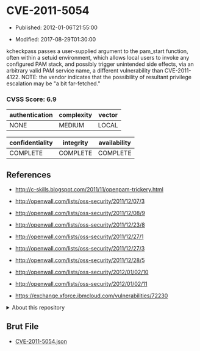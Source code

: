 # CVE-2011-5054

- Published: 2012-01-06T21:55:00

- Modified: 2017-08-29T01:30:00

kcheckpass passes a user-supplied argument to the pam_start function, often within a setuid environment, which allows local users to invoke any configured PAM stack, and possibly trigger unintended side effects, via an arbitrary valid PAM service name, a different vulnerability than CVE-2011-4122.  NOTE: the vendor indicates that the possibility of resultant privilege escalation may be "a bit far-fetched."

### CVSS Score: **6.9**

| authentication | complexity | vector |
| --- | --- | --- |
| NONE | MEDIUM | LOCAL |

| confidentiality | integrity | availability |
| --- | --- | --- |
| COMPLETE | COMPLETE | COMPLETE |

## References

* http://c-skills.blogspot.com/2011/11/openpam-trickery.html

* http://openwall.com/lists/oss-security/2011/12/07/3

* http://openwall.com/lists/oss-security/2011/12/08/9

* http://openwall.com/lists/oss-security/2011/12/23/8

* http://openwall.com/lists/oss-security/2011/12/27/1

* http://openwall.com/lists/oss-security/2011/12/27/3

* http://openwall.com/lists/oss-security/2011/12/28/5

* http://openwall.com/lists/oss-security/2012/01/02/10

* http://openwall.com/lists/oss-security/2012/01/02/11

* https://exchange.xforce.ibmcloud.com/vulnerabilities/72230

<details>
<summary>About this repository</summary> 

  This repository is part of the project [Live Hack CVE](https://github.com/Live-Hack-CVE). Main website can be found [www.live-hack.org](https://www.live-hack.org) 
  
  Made by [Sn0wAlice](https://github.com/Sn0wAlice) for the people that care about security and need to have a feed of the latest CVEs. Hope you enjoy it, don't forget to star the repo and follow me on [Twitter](https://twitter.com/Sn0wAlice) and [Github](https://github.com/Sn0wAlice). And that is my [personnal website](https://www.alice-snow.me/)

  - [Home Page](https://github.com/Live-Hack-CVE)
  - [Framework](https://github.com/Live-Hack-CVE/cve-framework)
  - [CVE database](https://github.com/Live-Hack-CVE/full_database)
  - [Changelog](https://github.com/Live-Hack-CVE/Changelog)
</details>

## Brut File

* [CVE-2011-5054.json](https://raw.githubusercontent.com/Live-Hack-CVE/full_database/main/cves/2011/CVE-2011-5054.json)

